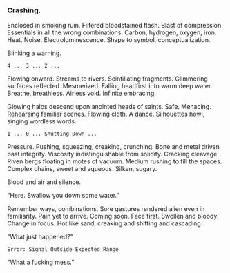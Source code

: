 ### Crashing.

Enclosed in smoking ruin. Filtered bloodstained flash. Blast of compression. Essentials in all the wrong combinations. Carbon, hydrogen, oxygen, iron. Heat. Noise. Electroluminescence. Shape to symbol, conceptualization.

Blinking a warning.

`4 ... 3 ... 2 ...`

Flowing onward. Streams to rivers. Scintillating fragments. Glimmering surfaces reflected. Mesmerized. Falling headfirst into warm deep water. Breathe, breathless. Airless void. Infinite embracing.

Glowing halos descend upon anointed heads of saints. Safe. Menacing. Rehearsing familiar scenes. Flowing cloth. A dance. Silhouettes howl, singing wordless words.

`1 ... 0 ... Shutting Down ...`

Pressure. Pushing, squeezing, creaking, crunching. Bone and metal driven past integrity. Viscosity indistinguishable from solidity. Cracking cleavage. Riven bergs floating in motes of vacuum. Medium rushing to fill the spaces. Complex chains, sweet and aqueous. Silken, sugary.

Blood and air and silence. 

“Here. Swallow you down some water.”

Remember ways, combinations. Sore gestures rendered alien even in familiarity. Pain yet to arrive. Coming soon. Face first. Swollen and bloody. Change in focus. Hot like sand, creaking and shifting and cascading. 

“What just happened?"

`Error: Signal Outside Expected Range`

"What a fucking mess.”